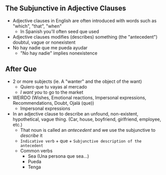 ## The Subjunctive in Adjective Clauses

- Adjective clauses in English are often introduced with words such as "which", "that", "when"
  - In Spanish you'll often seed que used
- Adjective clauses modifies (describes) something (the "antecedent") doubtul, vague or nonexistent
- No hay nadie que me pueda ayudar
  - "No hay nadie" implies nonexistence

## After Que
- 2 or more subjects (ie. A "wanter" and the object of the want)
  - Quiero que tu vayas al mercado
  - *I want* *you* to go to the market
- WEIRDO (Wishes, Emotional reactions, Impersonal expressions, Recommendations, Doubt, Ojalá (que))
  - Impersonal expressions 
- In an adjective clause to describe an unfound, non-existent, hypothetical, vague thing. (Car, house, boyfriend, girlfriend, employee, etc.)
  - That noun is called an *antecedent* and we use the subjunctive to *describe* it
  - `Indicative verb` + que + `Subjunctive description of the antecedent`
  - Common verbs
    - Sea (Una persona que sea...)
    - Pueda 
    - Tenga
